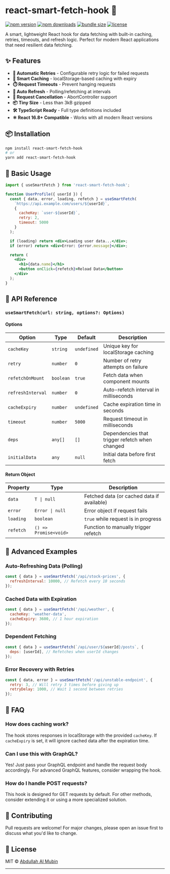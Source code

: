 # react-smart-fetch-hook 🚀

[![npm version](https://img.shields.io/npm/v/react-smart-fetch-hook.svg)](https://www.npmjs.com/package/react-smart-fetch-hook)
[![npm downloads](https://img.shields.io/npm/dm/react-smart-fetch-hook.svg)](https://www.npmjs.com/package/react-smart-fetch-hook)
[![bundle size](https://img.shields.io/bundlephobia/minzip/react-smart-fetch-hook)](https://bundlephobia.com/package/react-smart-fetch-hook)
[![license](https://img.shields.io/npm/l/react-smart-fetch-hook.svg)](https://github.com/yourusername/react-smart-fetch-hook/blob/main/LICENSE)

A smart, lightweight React hook for data fetching with built-in caching, retries, timeouts, and refresh logic. Perfect for modern React applications that need resilient data fetching.

## ✨ Features

- **🔄 Automatic Retries** - Configurable retry logic for failed requests
- **💾 Smart Caching** - localStorage-based caching with expiry
- **⏱️ Request Timeouts** - Prevent hanging requests
- **🔄 Auto Refresh** - Polling/refetching at intervals
- **🚫 Request Cancellation** - AbortController support
- **📦 Tiny Size** - Less than 3kB gzipped
- **🛠 TypeScript Ready** - Full type definitions included
- **⚛️ React 16.8+ Compatible** - Works with all modern React versions

## 📦 Installation

```bash
npm install react-smart-fetch-hook
# or
yarn add react-smart-fetch-hook
```

## 🚀 Basic Usage

```jsx
import { useSmartFetch } from 'react-smart-fetch-hook';

function UserProfile({ userId }) {
  const { data, error, loading, refetch } = useSmartFetch(
    `https://api.example.com/users/${userId}`,
    {
      cacheKey: `user-${userId}`,
      retry: 2,
      timeout: 5000
    }
  );

  if (loading) return <div>Loading user data...</div>;
  if (error) return <div>Error: {error.message}</div>;

  return (
    <div>
      <h1>{data.name}</h1>
      <button onClick={refetch}>Reload Data</button>
    </div>
  );
}
```

## 🔧 API Reference

### `useSmartFetch(url: string, options?: Options)`

#### Options

| Option            | Type       | Default   | Description |
|-------------------|------------|-----------|-------------|
| `cacheKey`        | `string`   | `undefined` | Unique key for localStorage caching |
| `retry`           | `number`   | `0`       | Number of retry attempts on failure |
| `refetchOnMount`  | `boolean`  | `true`    | Fetch data when component mounts |
| `refreshInterval` | `number`   | `0`       | Auto-refetch interval in milliseconds |
| `cacheExpiry`     | `number`   | `undefined` | Cache expiration time in seconds |
| `timeout`         | `number`   | `5000`    | Request timeout in milliseconds |
| `deps`           | `any[]`    | `[]`      | Dependencies that trigger refetch when changed |
| `initialData`     | `any`      | `null`    | Initial data before first fetch |

#### Return Object

| Property  | Type               | Description |
|-----------|--------------------|-------------|
| `data`    | `T \| null`        | Fetched data (or cached data if available) |
| `error`   | `Error \| null`    | Error object if request fails |
| `loading` | `boolean`          | `true` while request is in progress |
| `refetch` | `() => Promise<void>` | Function to manually trigger refetch |

## 🎯 Advanced Examples

### Auto-Refreshing Data (Polling)

```jsx
const { data } = useSmartFetch('/api/stock-prices', {
  refreshInterval: 10000, // Refetch every 10 seconds
});
```

### Cached Data with Expiration

```jsx
const { data } = useSmartFetch('/api/weather', {
  cacheKey: 'weather-data',
  cacheExpiry: 3600, // 1 hour expiration
});
```

### Dependent Fetching

```jsx
const { data } = useSmartFetch(`/api/user/${userId}/posts`, {
  deps: [userId], // Refetches when userId changes
});
```

### Error Recovery with Retries

```jsx
const { data, error } = useSmartFetch('/api/unstable-endpoint', {
  retry: 3, // Will retry 3 times before giving up
  retryDelay: 1000, // Wait 1 second between retries
});
```

## 🤔 FAQ

### How does caching work?
The hook stores responses in localStorage with the provided `cacheKey`. If `cacheExpiry` is set, it will ignore cached data after the expiration time.

### Can I use this with GraphQL?
Yes! Just pass your GraphQL endpoint and handle the request body accordingly. For advanced GraphQL features, consider wrapping the hook.

### How do I handle POST requests?
This hook is designed for GET requests by default. For other methods, consider extending it or using a more specialized solution.

## 🤝 Contributing

Pull requests are welcome! For major changes, please open an issue first to discuss what you'd like to change.

## 📜 License

MIT © [Abdullah Al Mubin](https://github.com/AmtTawsik)

---
